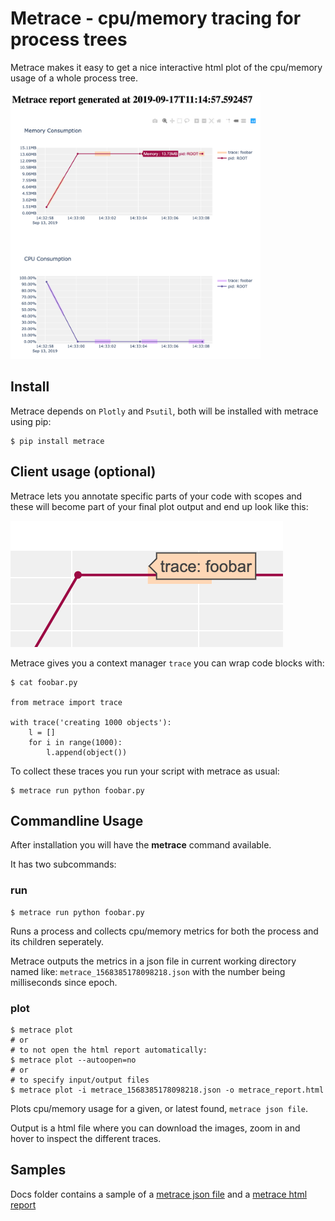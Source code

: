 # Metrace - cpu/memory tracing for process trees

Metrace makes it easy to get a nice interactive html plot of the cpu/memory usage of a whole process tree.

<img src="https://raw.githubusercontent.com/sloev/metrace/master/docs/report.png" width="400">

## Install

Metrace depends on `Plotly` and `Psutil`, both will be installed with metrace using pip:

```
$ pip install metrace
```

## Client usage (optional)

Metrace lets you annotate specific parts of your code with scopes and these will become part of your final plot output and end up look like this:

![metrace trace annotation](https://raw.githubusercontent.com/sloev/metrace/master/docs/trace_annotation.png)

Metrace gives you a context manager `trace` you can wrap code blocks with:

```
$ cat foobar.py

from metrace import trace

with trace('creating 1000 objects'):
    l = []
    for i in range(1000):
        l.append(object())
```

To collect these traces you run your script with metrace as usual:

```
$ metrace run python foobar.py
```

## Commandline Usage

After installation you will have the **metrace** command available.

It has two subcommands:

### run

```
$ metrace run python foobar.py
```

Runs a process and collects cpu/memory metrics for both the process and its children seperately.

Metrace outputs the metrics in a json file in current working directory named like: `metrace_1568385178098218.json` with the number being milliseconds since epoch.

### plot

```
$ metrace plot
# or
# to not open the html report automatically:
$ metrace plot --autoopen=no
# or
# to specify input/output files
$ metrace plot -i metrace_1568385178098218.json -o metrace_report.html
```

Plots cpu/memory usage for a given, or latest found, `metrace json file`.

Output is a html file where you can download the images, zoom in and hover to inspect the different traces.


## Samples

Docs folder contains a sample of a [metrace json file](./docs/metrace_1568385178098218.json) and a [metrace html report](./docs/metrace_report.html)